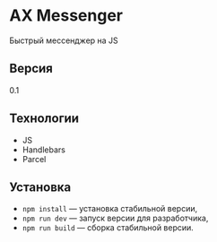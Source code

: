 


# AX Messenger

Быстрый мессенджер на JS

## Версия 
0.1

## Технологии
- JS
- Handlebars
- Parcel

## Установка

- `npm install` — установка стабильной версии,
- `npm run dev` — запуск версии для разработчика,
- `npm run build` — сборка стабильной версии.
